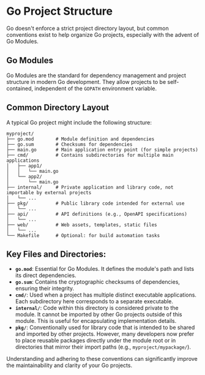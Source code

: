 # Go Project Structure

Go doesn't enforce a strict project directory layout, but common conventions exist to help organize Go projects, especially with the advent of Go Modules.

## Go Modules

Go Modules are the standard for dependency management and project structure in modern Go development. They allow projects to be self-contained, independent of the `GOPATH` environment variable.

## Common Directory Layout

A typical Go project might include the following structure:

```
myproject/
├── go.mod        # Module definition and dependencies
├── go.sum        # Checksums for dependencies
├── main.go       # Main application entry point (for simple projects)
├── cmd/          # Contains subdirectories for multiple main applications
│   ├── app1/
│   │   └── main.go
│   └── app2/
│       └── main.go
├── internal/     # Private application and library code, not importable by external projects
│   └── ...
├── pkg/          # Public library code intended for external use
│   └── ...
├── api/          # API definitions (e.g., OpenAPI specifications)
│   └── ...
├── web/          # Web assets, templates, static files
│   └── ...
└── Makefile      # Optional: for build automation tasks
```

## Key Files and Directories:

*   **`go.mod`**: Essential for Go Modules. It defines the module's path and lists its direct dependencies.
*   **`go.sum`**: Contains the cryptographic checksums of dependencies, ensuring their integrity.
*   **`cmd/`**: Used when a project has multiple distinct executable applications. Each subdirectory here corresponds to a separate executable.
*   **`internal/`**: Code within this directory is considered private to the module. It cannot be imported by other Go projects outside of this module. This is useful for encapsulating implementation details.
*   **`pkg/`**: Conventionally used for library code that is intended to be shared and imported by other projects. However, many developers now prefer to place reusable packages directly under the module root or in directories that mirror their import paths (e.g., `myproject/mypackage/`).

Understanding and adhering to these conventions can significantly improve the maintainability and clarity of your Go projects.
